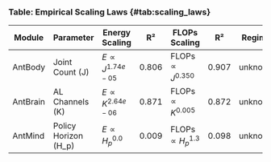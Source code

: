 ### Table: Empirical Scaling Laws {#tab:scaling_laws}

| Module | Parameter | Energy Scaling | R² | FLOPs Scaling | R² | Regime |
|--------|-----------|----------------|----|--------------|----|--------|
| AntBody | Joint Count (J) | $E \propto J^{1.74e-05}$ | 0.806 | $\text{FLOPs} \propto J^{0.350}$ | 0.907 | unknown |
| AntBrain | AL Channels (K) | $E \propto K^{2.64e-06}$ | 0.871 | $\text{FLOPs} \propto K^{0.005}$ | 0.872 | unknown |
| AntMind | Policy Horizon (H_p) | $E \propto H_p^{0.0}$ | 0.009 | $\text{FLOPs} \propto H_p^{1.3}$ | 0.098 | unknown |